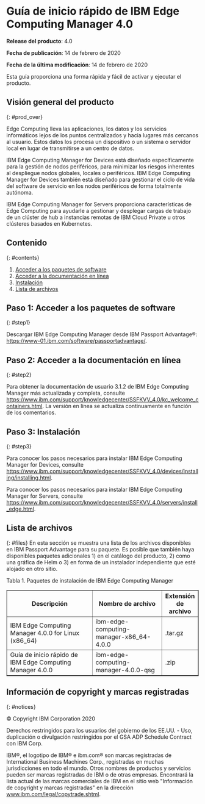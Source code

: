# Guía de inicio rápido de IBM Edge Computing Manager 4.0

<b>Release del producto</b>: 4.0

<b>Fecha de publicación</b>: 14 de febrero de 2020

<b>Fecha de la última modificación</b>: 14 de febrero de 2020

Esta guía proporciona una forma rápida y fácil de activar y ejecutar el producto.

## Visión general del producto
{: #prod_over}

Edge Computing lleva las aplicaciones, los datos y los servicios informáticos lejos de los puntos centralizados y hacia lugares más cercanos al usuario. Estos datos los procesa un dispositivo o un sistema o servidor local en lugar de transmitirse a un centro de datos.

IBM Edge Computing Manager for Devices está diseñado específicamente para la gestión de nodos periféricos, para minimizar los riesgos inherentes al despliegue nodos globales, locales o periféricos. IBM Edge Computing Manager for Devices también está diseñado para gestionar el ciclo de vida del software de servicio en los nodos periféricos de forma totalmente autónoma.

IBM Edge Computing Manager for Servers proporciona características de Edge Computing para ayudarle a gestionar y desplegar cargas de trabajo de un clúster de hub a instancias remotas de IBM Cloud Private u otros clústeres basados en Kubernetes.

## Contenido
{: #contents}

 1. [Acceder a los paquetes de software](#step1)
 2. [Acceder a la documentación en línea](#step2)
 3. [Instalación ](#step3)
 4. [Lista de archivos](#files)

## Paso 1: Acceder a los paquetes de software
{: #step1}

Descargar IBM Edge Computing Manager desde IBM Passport Advantage®: https://www-01.ibm.com/software/passportadvantage/.

## Paso 2: Acceder a la documentación en línea
{: #step2}

Para obtener la documentación de usuario 3.1.2 de IBM Edge Computing Manager más actualizada y completa, consulte https://www.ibm.com/support/knowledgecenter/SSFKVV_4.0/kc_welcome_containers.html. La versión en línea se actualiza continuamente en función de los comentarios.

## Paso 3: Instalación
{: #step3}

Para conocer los pasos necesarios para instalar IBM Edge Computing Manager for Devices, consulte https://www.ibm.com/support/knowledgecenter/SSFKVV_4.0/devices/installing/installing.html.

Para conocer los pasos necesarios para instalar IBM Edge Computing Manager for Servers, consulte https://www.ibm.com/support/knowledgecenter/SSFKVV_4.0/servers/install_edge.html.

## Lista de archivos
{: #files}
En esta sección se muestra una lista de los archivos disponibles en IBM Passport Advantage para su paquete. Es posible que también haya disponibles paquetes adicionales 1) en el catálogo del producto, 2) como una gráfica de Helm o 3) en forma de un instalador independiente que esté alojado en otro sitio. 

Tabla 1. Paquetes de instalación de IBM Edge Computing Manager
<table border="1" width="100%">
  <tr>
    <th width="50%">Descripción</th>
    <th width="40%">Nombre de archivo<br></th>
    <th width="10%">Extensión de archivo<br></th>
  </tr>
  <tr>
    <td>IBM Edge Computing Manager 4.0.0 for Linux (x86_64)</td>
    <td>ibm-edge-computing-manager-x86_64-4.0.0</td>
    <td>.tar.gz</td>
  </tr>
  <tr>
    <td>Guía de inicio rápido de IBM Edge Computing Manager 4.0.0</td>
    <td>ibm-edge-computing-manager-4.0.0-qsg</td>
    <td>.zip</td>
  </tr>
</table>

## Información de copyright y marcas registradas
{: #notices}

© Copyright IBM Corporation 2020

Derechos restringidos para los usuarios del gobierno de los EE.UU. - Uso, duplicación o divulgación restringidos por el GSA ADP Schedule Contract con IBM Corp.

IBM®, el logotipo de IBM® e ibm.com® son marcas registradas de International Business Machines Corp., registradas en muchas jurisdicciones en todo el mundo. Otros nombres de productos y servicios pueden ser marcas registradas de IBM o de otras empresas. Encontrará la lista actual de las marcas comerciales de IBM en el sitio web "Información de copyright y marcas registradas" en la dirección www.ibm.com/legal/copytrade.shtml.
